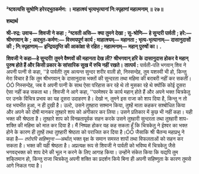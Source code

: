 **²ष्टवत्यसि सुश्रोणि हरेरद्भुतकर्मण: ।** **माहात्श्यं भृत्यभृत्यानां नि:स्पृहाणां महात्मनाम् ॥ २७॥** 

**शब्दार्थ** 

**श्री-रुद्र: उवाच—** **शिवजी ने कहा** **; ²ष्टवती असि—** **क्या तुमने देखा** **; सु-श्रोणि—** **हे सुन्दरी पार्वती** **; हरे:—** **श्रीभगवान् के** **;** **अद्भुत-कर्मण:—** **विस्मयपूर्ण कार्य** **; माहात्श्यम्—** **महानता** **; भृत्य-भृत्यानाम्—** **दासानुदासों की** **; नि:स्पृहाणाम्—** **इन्द्रियतृप्ति की आकांक्षा से रहित** **; महात्मनाम्—** **महान् पुरुषों का।** **.** 

**शिवजी ने कहा—हे सुन्दरी! तुमने वैष्णवों की महानता देख ली? श्रीभगवान् हरि के** **दासानुदास होकर वे महान् पुरुष होते हैं और किसी प्रकार के सांसारिक सुख में रुचि नहीं** **रखते।** **तात्पर्य :** पार्वती-पति भगवान् शिव ने अपनी पत्नी से कहा, ''हे पार्वती! तुम अत्यन्त सुन्दर शरीर वाली हो, निस्सन्देह, तुम यशस्वी भी हो, किन्तु मेरा विचार है कि तुम श्रीभगवान् के दासानुदास भक्तों की सुन्दरता तथा महिमा की बराबरी नहीं कर सकतीं।ÓÓ निस्सन्देह, जब वे अपनी पत्नी के साथ ऐसा परिहास कर रहे थे तो मुसका रहे थे क्योंकि कोई दूसरा ऐसा नहीं कह सकता था। शिवजी ने आगे कहा, ''परमेश्वर के कार्य महान् होते हैं और अपने भक्त चित्रकेतु पर उनके विचित्र प्रभाव का यह दूसरा उदाहरण है। देखो न, तुमने इस राजा को शाप दिया है, किन्तु न तो वह भयभीत हुआ, न ही दुखी है। उल्टे, उसने तुश्हारा सश्मान किया, तुश्हें माता कहकर सश्बोधित किया और अपने को दोषी मानकर तुश्हारे शाप को अंगीकार कर लिया। उसने प्रतिकार में कुछ भी नहीं कहा। यही भक्त की श्रेष्ठता है। तुश्हारे शाप को विनम्रतापूर्वक सहन करके उसने तुश्हारी सुन्दरता तथा तुश्हारी शाप-शक्ति की महिमा को मात कर दिया है। मैं निष्पक्ष होकर यह कह सकता हूँ कि चित्रकेतु ने ईश्वर का भक्त होने के कारण ही तुश्हें तथा तुश्हारी श्रेष्ठता को पराजित कर दिया है।ÓÓ जैसाकि श्री चैतन्य महाप्रभु ने कहा है— *तरोरपि सहिष्णुना* —अर्थात् भक्त वृक्ष के समान समस्त शापों तथा विफलताओं को सहन कर सकता है। भक्त की यही श्रेष्ठता है। अप्रत्यक्ष रूप से शिवजी ने पार्वती को भविष्य में चित्रकेतु जैसे भगवद्भक्त को शाप देने की भूल न करने के लिए आगाह किया। उन्होंने संकेत किया कि यद्यपि तुम शकि्तमान हो, किन्तु राजा चित्रकेतु अपनी शक्ति का प्रदर्शन किये बिना ही अपनी सहिष्णुता के कारण तुमसे आगे निकल गया है।  